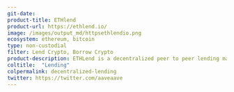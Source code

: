 ```yaml
---
git-date:
product-title: ETHlend
product-url: https://ethlend.io/
image: /images/output_md/httpsethlendio.png
ecosystem: ethereum, bitcoin
type: non-custodial
filter: Lend Crypto, Borrow Crypto
product-description: ETHLend is a decentralized peer to peer lending marketplace. Users can put a loan request or a loan offer choosing their preferred conditions, and the platform allows them to match. Everything is regulated through Smart Contracts. [Interview with Stani Kulechov, founder of ETHLend](/ethlend).
coltitle:  "Lending"
colpermalink: decentralized-lending
twitter: https://twitter.com/aaveaave
---
```

